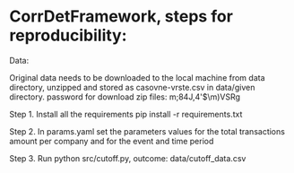 # CorrDetFramework, steps for reproducibility:
 
Data:

Original data needs to be downloaded to the local machine from data directory, unzipped and stored as casovne-vrste.csv in data/given directory. password for download zip files: m;84J,4'$\m)VSRg


Step 1. Install all the requirements
pip install -r requirements.txt

Step 2. In params.yaml set the parameters values for the total transactions amount per company and for the event and time period

Step 3. Run  python src/cutoff.py, outcome: data/cutoff_data.csv
